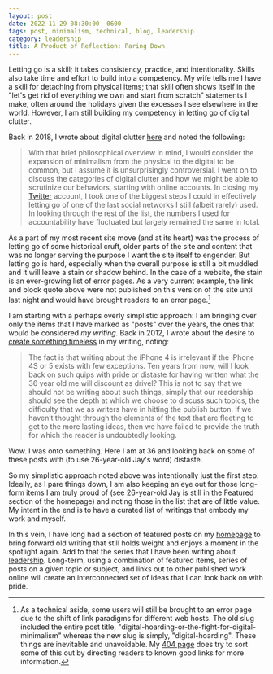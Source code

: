 ```yaml
---
layout: post
date: 2022-11-29 08:30:00 -0600
tags: post, minimalism, technical, blog, leadership
category: leadership
title: A Product of Reflection: Paring Down
---
```


Letting go is a skill; it takes consistency, practice, and intentionality. Skills also take time and effort to build into a competency. My wife tells me I have a skill for detaching from physical items; that skill often shows itself in the "let's get rid of everything we own and start from scratch" statements I make, often around the holidays given the excesses I see elsewhere in the world. However, I am still building my competency in letting go of digital clutter.

Back in 2018, I wrote about digital clutter [here](/2018/11/digital-hoarding) and noted the following:
> With that brief philosophical overview in mind, I would consider the expansion of minimalism from the physical to the digital to be common, but I assume it is unsurprisingly controversial.
I went on to discuss the categories of digital clutter and how we might be able to scrutinize our behaviors, starting with online accounts. In closing my [Twitter](/2022/11/twitter) account, I took one of the biggest steps I could in effectively letting go of one of the last social networks I still (albeit rarely) used. In looking through the rest of the list, the numbers I used for accountability have fluctuated but largely remained the same in total.

As a part of my most recent site move (and at its heart) was the process of letting go of some historical cruft, older parts of the site and content that was no longer serving the purpose I want the site itself to engender. But letting go is hard, especially when the overall purpose is still a bit muddled and it will leave a stain or shadow behind. In the case of a website, the stain is an ever-growing list of error pages. As a very current example, the link and block quote above were not published on this version of the site until last night and would have brought readers to an error page.[^1]

I am starting with a perhaps overly simplistic approach: I am bringing over only the items that I have marked as "posts" over the years, the ones that would be considered *my writing*. Back in 2012, I wrote about the desire to [create something timeless](/2012/11/the-challenges-of-timeless-writing) in my writing, noting:
> The fact is that writing about the iPhone 4 is irrelevant if the iPhone 4S or 5 exists with few exceptions. Ten years from now, will I look back on such quips with pride or distaste for having written what the 36 year old me will discount as drivel? This is not to say that we should not be writing about such things, simply that our readership should see the depth at which we choose to discuss such topics, the difficulty that we as writers have in hitting the publish button. If we haven’t thought through the elements of the text that are fleeting to get to the more lasting ideas, then we have failed to provide the truth for which the reader is undoubtedly looking.

Wow. I was onto something. Here I am at 36 and looking back on some of these posts with (to use 26-year-old Jay's word) distaste.

So my simplistic approach noted above was intentionally just the first step. Ideally, as I pare things down, I am also keeping an eye out for those long-form items I am truly proud of (see 26-year-old Jay is still in the Featured section of the homepage) and noting those in the list that are of little value. My intent in the end is to have a curated list of writings that embody my work and myself.

In this vein, I have long had a section of featured posts on my [homepage](/) to bring forward old writing that still holds weight and enjoys a moment in the spotlight again. Add to that the series that I have been writing about [leadership](/leadership-archive). Long-term, using a combination of featured items, series of posts on a given topic or subject, and links out to other published work online will create an interconnected set of ideas that I can look back on with pride.

[^1]: As a technical aside, some users will still be brought to an error page due to the shift of link paradigms for different web hosts. The old slug included the entire post title, "digital-hoarding-or-the-fight-for-digital-minimalism" whereas the new slug is simply, "digital-hoarding". These things are inevitable and unavoidable. My [404 page](/404) does try to sort some of this out by directing readers to known good links for more information.